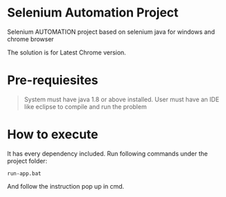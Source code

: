# Selenium Automation Project
Selenium AUTOMATION project based on selenium java for windows and chrome browser

The solution is for Latest Chrome version.

# Pre-requiesites
> System must have java 1.8 or above installed.
> User must have an IDE like eclipse to compile and run the problem

# How to execute
It has every dependency included. Run following commands under the project folder:

	run-app.bat

And follow the instruction pop up in cmd.
